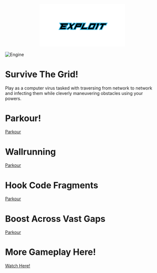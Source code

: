 <p align="center">
  <img src="https://github.com/Nizar1999/Expl01t/blob/main/screenshots/Banner.png" width = 55%; height=55% />
</p>

![Engine](https://img.shields.io/badge/-MADE%20WITH%20UE4-black?style=for-the-badge&logo=unreal-engine&logoColor=31B3E0)

# Survive The Grid!

Play as a computer virus tasked with traversing from network to network and infecting them while cleverly maneuvering obstacles using your powers.

# Parkour!
[Parkour](./screenshots/Parkour.gif)

# Wallrunning
[Parkour](./screenshots/WallRunning.gif)

# Hook Code Fragments
[Parkour](./screenshots/Hook.gif)

# Boost Across Vast Gaps
[Parkour](./screenshots/Boost.gif)

# More Gameplay Here!
<a href="https://www.youtube.com/embed/aVxXWEto6n8">Watch Here!</a>
